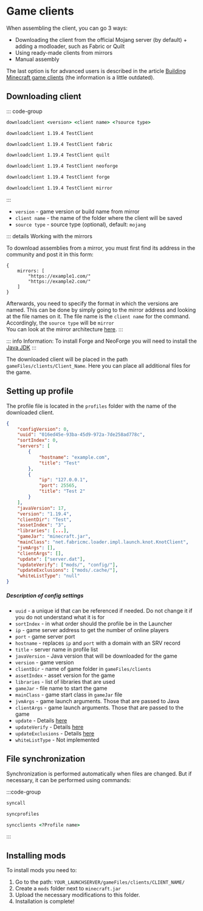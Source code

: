 # Game clients

When assembling the client, you can go 3 ways:

- Downloading the client from the official Mojang server (by default) + adding a modloader, such as Fabric or Quilt
- Using ready-made clients from mirrors
- Manual assembly

The last option is for advanced users is described in the article [Building Minecraft game clients](https://blog.aurora-team.ru/posts/building-minecraft-clients/) (the information is a little outdated).

## Downloading client

::: code-group

```cmd [Command for downloading]
downloadclient <version> <client name> <?source type>
```

```cmd [Vanilla]
downloadclient 1.19.4 TestClient
```

```cmd [Fabric]
downloadclient 1.19.4 TestClient fabric
```

```cmd [Quilt]
downloadclient 1.19.4 TestClient quilt
```
```cmd [NeoForge]
downloadclient 1.19.4 TestClient neoforge
```
```cmd [Forge]
downloadclient 1.19.4 TestClient forge
```

```cmd [Mirror]
downloadclient 1.19.4 TestClient mirror
```

:::

- `version` - game version or build name from mirror
- `client name` - the name of the folder where the client will be saved
- `source type` - source type (optional), default: `mojang`

::: details Working with the mirrors

To download assemblies from a mirror, you must first find its address in the community and post it in this form:

```hjson
{
    mirrors: [
        "https://example1.com/"
        "https://example2.com/"
    ]
}
```

Afterwards, you need to specify the format in which the versions are named. This can be done by simply going to the mirror address and looking at the file names on it. The file name is the `client name` for the command. Accordingly, the `source type` will be `mirror`\
You can look at the mirror architecture [here](../for-developers/mirrors.md).
:::

::: info Information:
To install Forge and NeoForge you will need to install the [Java JDK](https://www.azul.com/downloads/?package=jdk#zulu)
:::

The downloaded client will be placed in the path `gameFiles/clients/Client_Name`. Here you can place all additional files for the game.

## Setting up profile

The profile file is located in the `profiles` folder with the name of the downloaded client.

```json
{
    "configVersion": 0,
    "uuid": "016ed45e-93ba-45d9-972a-7de258ad778c",
    "sortIndex": 0,
    "servers": [
        {
            "hostname": "example.com",
            "title": "Test"
        },
        {
            "ip": "127.0.0.1",
            "port": 25565,
            "title": "Test 2"
        }
    ],
    "javaVersion": 17,
    "version": "1.19.4",
    "clientDir": "Test",
    "assetIndex": "3",
    "libraries": [...],
    "gameJar": "minecraft.jar",
    "mainClass": "net.fabricmc.loader.impl.launch.knot.KnotClient",
    "jvmArgs": [],
    "clientArgs": [],
    "update": ["server.dat"],
    "updateVerify": ["mods/", "config/"],
    "updateExclusions": ["mods/.cache/"],
    "whiteListType": "null"
}
```

##### Description of config settings

- `uuid` - a unique id that can be referenced if needed. Do not change it if you do not understand what it is for
- `sortIndex` - in what order should the profile be in the Launcher
- `ip` - game server address to get the number of online players
- `port` - game server port
- `hostname` - replaces `ip` and `port` with a domain with an SRV record
- `title` - server name in profile list
- `javaVersion` - Java version that will be downloaded for the game
- `version` - game version
- `clientDir` - name of game folder in `gameFiles/clients`
- `assetIndex` - asset version for the game
- `libraries` - list of libraries that are used
- `gameJar` - file name to start the game
- `mainClass` - game start class in `gameJar` file
- `jvmArgs` - game launch arguments. Those that are passed to Java
- `clientArgs` - game launch arguments. Those that are passed to the game
- `update` - Details [here](./guard.md#setting-up-file-and-folder-control)
- `updateVerify` - Details [here](./guard.md#setting-up-file-and-folder-control)
- `updateExclusions` - Details [here](./guard.md#setting-up-file-and-folder-control)
- `whiteListType` - Not implemented

## File synchronization

Synchronization is performed automatically when files are changed. But if necessary, it can be performed using commands:

:::code-group
```cmd [Synchronization all]
syncall
```

```cmd [Synchronization profile]
syncprofiles
```

```cmd [Synchronization gameFiles]
syncclients <?Profile name>
```
:::

## Installing mods

To install mods you need to:
1. Go to the path: `YOUR_LAUNCHSERVER/gameFiles/clients/CLIENT_NAME/`
2. Create a `mods` folder next to `minecraft.jar`
3. Upload the necessary modifications to this folder.
4. Installation is complete!